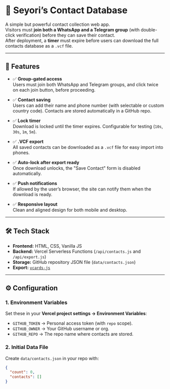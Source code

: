 # 📇 Seyori’s Contact Database

A simple but powerful contact collection web app.  
Visitors must **join both a WhatsApp and a Telegram group** (with double-click verification) before they can save their contact.  
After deployment, a **timer** must expire before users can download the full contacts database as a `.vcf` file.

---

## 🚀 Features

- ✅ **Group-gated access**  
  Users must join both WhatsApp and Telegram groups, and click twice on each join button, before proceeding.

- ✅ **Contact saving**  
  Users can add their name and phone number (with selectable or custom country code). Contacts are stored automatically in a GitHub repo.

- ✅ **Lock timer**  
  Download is locked until the timer expires. Configurable for testing (`10s`, `30s`, `1m`, `5m`).

- ✅ **.VCF export**  
  All saved contacts can be downloaded as a `.vcf` file for easy import into phones.

- ✅ **Auto-lock after export ready**  
  Once download unlocks, the "Save Contact" form is disabled automatically.

- ✅ **Push notifications**  
  If allowed by the user’s browser, the site can notify them when the download is ready.

- ✅ **Responsive layout**  
  Clean and aligned design for both mobile and desktop.

---

## 🛠️ Tech Stack

- **Frontend:** HTML, CSS, Vanilla JS  
- **Backend:** Vercel Serverless Functions (`/api/contacts.js` and `/api/export.js`)  
- **Storage:** GitHub repository JSON file (`data/contacts.json`)  
- **Export:** [`vcards-js`](https://www.npmjs.com/package/vcards-js)  

---

## ⚙️ Configuration

### 1. Environment Variables
Set these in your **Vercel project settings → Environment Variables**:

- `GITHUB_TOKEN` → Personal access token (with `repo` scope).
- `GITHUB_OWNER` → Your GitHub username or org.
- `GITHUB_REPO` → The repo name where contacts are stored.

### 2. Initial Data File
Create `data/contacts.json` in your repo with:
```json
{
  "count": 0,
  "contacts": []
}
